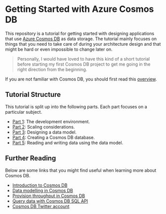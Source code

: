 # Getting Started with Azure Cosmos DB
This repository is a tutorial for getting started with designing applications that use [Azure Cosmos DB](https://docs.microsoft.com/en-us/azure/cosmos-db/introduction) as data storage. The tutorial mainly focuses on things that you need to take care of during your architecture design and that might be hard or even impossible to change later on.

> Personally, I would have loved to have this kind of a short tutorial before starting my first Cosmos DB project to get me going in the right direction from the beginning.

If you are not familiar with Cosmos DB, you should first read this [overview](https://docs.microsoft.com/en-us/azure/cosmos-db/introduction).

## Tutorial Structure
This tutorial is split up into the following parts. Each part focuses on a particular subject.

- [Part 1](Part01-readme.md): The development environment.
- [Part 2](Part02-readme.md): Scaling considerations.
- [Part 3](Part03-readme.md): Designing a data model.
- [Part 4](Part04-readme.md): Creating a Cosmos DB database.
- [Part 5](Part05-readme.md): Reading and writing data using the data model.

## Further Reading
Below are some links that you might find useful when learning more about Cosmos DB.

- [Introduction to Cosmos DB](https://docs.microsoft.com/en-us/azure/cosmos-db/introduction)
- [Data modelling in Cosmos DB](https://docs.microsoft.com/en-us/azure/cosmos-db/modeling-data)
- [Provision throughput in Cosmos DB](https://docs.microsoft.com/en-us/azure/cosmos-db/set-throughput#comparison-of-models)
- [Query data with Cosmos DB SQL API](https://docs.microsoft.com/en-us/azure/cosmos-db/tutorial-query-sql-api)
- [Cosmos DB Twitter account](https://twitter.com/AzureCosmosDB)